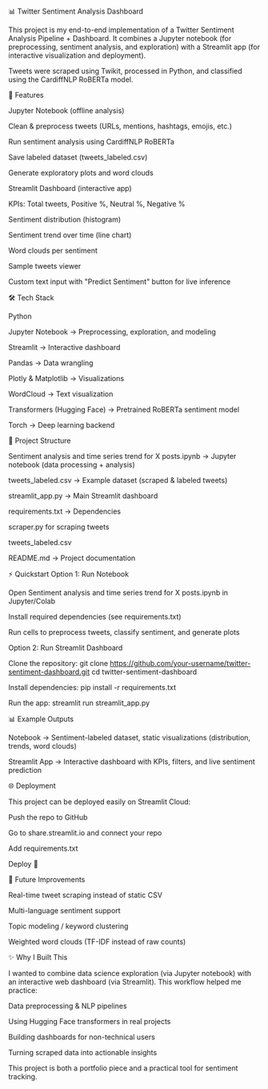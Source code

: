 📊 Twitter Sentiment Analysis Dashboard

This project is my end-to-end implementation of a Twitter Sentiment Analysis Pipeline + Dashboard.
It combines a Jupyter notebook (for preprocessing, sentiment analysis, and exploration) with a Streamlit app (for interactive visualization and deployment).

Tweets were scraped using Twikit, processed in Python, and classified using the CardiffNLP RoBERTa model.

🚀 Features

Jupyter Notebook (offline analysis)

Clean & preprocess tweets (URLs, mentions, hashtags, emojis, etc.)

Run sentiment analysis using CardiffNLP RoBERTa

Save labeled dataset (tweets_labeled.csv)

Generate exploratory plots and word clouds

Streamlit Dashboard (interactive app)

KPIs: Total tweets, Positive %, Neutral %, Negative %

Sentiment distribution (histogram)

Sentiment trend over time (line chart)

Word clouds per sentiment

Sample tweets viewer

Custom text input with "Predict Sentiment" button for live inference

🛠 Tech Stack

Python

Jupyter Notebook → Preprocessing, exploration, and modeling

Streamlit → Interactive dashboard

Pandas → Data wrangling

Plotly & Matplotlib → Visualizations

WordCloud → Text visualization

Transformers (Hugging Face) → Pretrained RoBERTa sentiment model

Torch → Deep learning backend

📂 Project Structure

Sentiment analysis and time series trend for X posts.ipynb → Jupyter notebook (data processing + analysis)

tweets_labeled.csv → Example dataset (scraped & labeled tweets)

streamlit_app.py → Main Streamlit dashboard

requirements.txt → Dependencies

scraper.py for scraping tweets

tweets_labeled.csv

README.md → Project documentation

⚡ Quickstart
Option 1: Run Notebook

Open Sentiment analysis and time series trend for X posts.ipynb in Jupyter/Colab

Install required dependencies (see requirements.txt)

Run cells to preprocess tweets, classify sentiment, and generate plots

Option 2: Run Streamlit Dashboard

Clone the repository:
git clone https://github.com/your-username/twitter-sentiment-dashboard.git
cd twitter-sentiment-dashboard

Install dependencies:
pip install -r requirements.txt

Run the app:
streamlit run streamlit_app.py

📊 Example Outputs

Notebook → Sentiment-labeled dataset, static visualizations (distribution, trends, word clouds)

Streamlit App → Interactive dashboard with KPIs, filters, and live sentiment prediction

🌐 Deployment

This project can be deployed easily on Streamlit Cloud:

Push the repo to GitHub

Go to share.streamlit.io
 and connect your repo

Add requirements.txt

Deploy 🚀

🔮 Future Improvements

Real-time tweet scraping instead of static CSV

Multi-language sentiment support

Topic modeling / keyword clustering

Weighted word clouds (TF-IDF instead of raw counts)

✨ Why I Built This

I wanted to combine data science exploration (via Jupyter notebook) with an interactive web dashboard (via Streamlit).
This workflow helped me practice:

Data preprocessing & NLP pipelines

Using Hugging Face transformers in real projects

Building dashboards for non-technical users

Turning scraped data into actionable insights

This project is both a portfolio piece and a practical tool for sentiment tracking.
